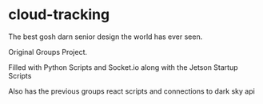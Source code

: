 # cloud-tracking
The best gosh darn senior design the world has ever seen.


Original Groups Project.


Filled with Python Scripts and Socket.io along with the Jetson Startup Scripts

Also has the previous groups react scripts and connections to dark sky api
